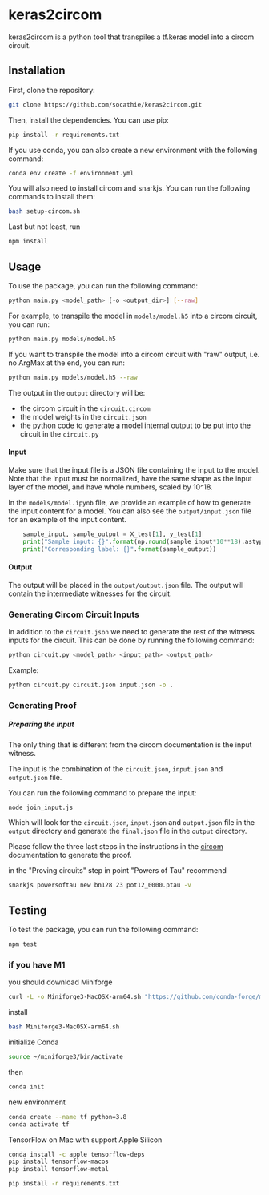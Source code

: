 # keras2circom

keras2circom is a python tool that transpiles a tf.keras model into a circom circuit.

## Installation

First, clone the repository:

```bash
git clone https://github.com/socathie/keras2circom.git
```

Then, install the dependencies. You can use pip:

```bash
pip install -r requirements.txt
```

If you use conda, you can also create a new environment with the following command:

```bash
conda env create -f environment.yml
```

You will also need to install circom and snarkjs. You can run the following commands to install them:

```bash
bash setup-circom.sh
```

Last but not least, run

```bash
npm install
```

## Usage

To use the package, you can run the following command:

```bash
python main.py <model_path> [-o <output_dir>] [--raw]
```

For example, to transpile the model in `models/model.h5` into a circom circuit, you can run:

```bash
python main.py models/model.h5
```

If you want to transpile the model into a circom circuit with "raw" output, i.e. no ArgMax at the end, you can run:

```bash
python main.py models/model.h5 --raw
```

The output in the `output` directory will be:
- the circom circuit in the `circuit.circom`
- the model weights in the `circuit.json` 
- the python code to generate a model internal output to be put into the circuit in the `circuit.py`

#### Input 

Make sure that the input file is a JSON file containing the input to the model. Note that the input must be normalized, have the same shape as the input layer of the model, and have whole numbers, scaled by 10^18.

In the `models/model.ipynb` file, we provide an example of how to generate the input content for a model. You can also see the `output/input.json` file for an example of the input content.

```python
    sample_input, sample_output = X_test[1], y_test[1]
    print("Sample input: {}".format(np.round(sample_input*10**18).astype(int).tolist()))
    print("Corresponding label: {}".format(sample_output))
```

#### Output

The output will be placed in the `output/output.json` file. The output will contain the intermediate witnesses for the circuit.


### Generating Circom Circuit Inputs

In addition to the `circuit.json` we need to generate the rest of the witness inputs for the circuit. This can be done by running the following command:

```bash
python circuit.py <model_path> <input_path> <output_path>
```
Example:
```bash
python circuit.py circuit.json input.json -o .

```



### Generating Proof
##### Preparing the input

The only thing that is different from the circom documentation is the input witness.

The input is the combination of the `circuit.json`, `input.json` and `output.json` file. 

You can run the following command to prepare the input:

```bash
node join_input.js
```

Which will look for the `circuit.json`, `input.json` and `output.json` file in the `output` directory and generate the `final.json` file in the `output` directory.


Please follow the three last steps in the instructions in the [circom](https://docs.circom.io/getting-started/compiling-circuits/) documentation to generate the proof.

in the "Proving circuits" step in point "Powers of Tau"  recommend

```bash
snarkjs powersoftau new bn128 23 pot12_0000.ptau -v
```

## Testing

To test the package, you can run the following command:

```bash
npm test
```

### if you have M1 
you should download  Miniforge
```bash
curl -L -o Miniforge3-MacOSX-arm64.sh "https://github.com/conda-forge/miniforge/releases/latest/download/Miniforge3-MacOSX-arm64.sh"

```
install
```bash
bash Miniforge3-MacOSX-arm64.sh
```
initialize Conda 
```bash
source ~/miniforge3/bin/activate

```
then
```bash
conda init
```
new environment
```bash
conda create --name tf python=3.8
conda activate tf
```
TensorFlow on Mac with support Apple Silicon
```bash
conda install -c apple tensorflow-deps
pip install tensorflow-macos
pip install tensorflow-metal

```
```bash
pip install -r requirements.txt
```

